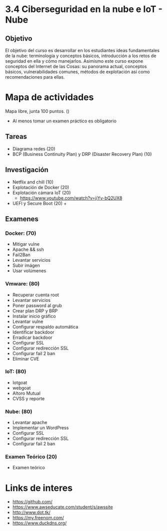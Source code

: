# 3.4 Ciberseguridad en la nube e IoT - Nube
## Objetivo
El objetivo del curso es desarrollar en los estudiantes ideas fundamentales de la nube: terminología y conceptos básicos, introducción a los retos de seguridad en ella y cómo manejarlos. Asimismo este curso expone conceptos del Internet de las Cosas: su panorama actual, conceptos básicos, vulnerabilidades comunes, métodos de explotación así como recomendaciones para ellas.

# Mapa de actividades
Mapa libre, junta 100 puntos. ()
+ Al menos tomar un examen práctico es obligatorio

## Tareas
+ Diagrama redes (20)
+ BCP (Business Continuity Plan) y DRP (Disaster Recovery Plan) (10)

## Investigación
+ Netflix and chill (10)
+ Explotación de Docker (20)
+ Explotación cámara IoT (20)
    + https://www.youtube.com/watch?v=jiYv-bQ2UX8
+ UEFI y Secure Boot (20)
    + 

## Examenes

### Docker: (70)
- Mitigar vulne
- Apache && ssh
- Fail2Ban
- Levantar servicios
- Subir imágen
- Usar volúmenes

### Vmware: (80)
- Recuperar cuenta root
- Levantar servicios
- Poner password al grub
- Crear plan DRP y BRP
- Instalar inicio gráfico
- Levantar vulne
- Configurar respaldo automática
- Identificar backdoor
- Erradicar backdoor
- Configurar SSL
- Configurar redirección SSL
- Configurar fail 2 ban
- Eliminar CVE

### IoT: (80)
- Iotgoat
- webgoat
- Altoro Mutual
- CVSS y reporte

### Nube: (80)
- Levantar apache
- Implementar un WordPress
- Configurar SSL
- Configurar redirección SSL
- Configurar fail 2 ban

### Examen Teórico (20)
+ Examen teórico

<!--
## Puntos extras
+ Punto encuesta
+ Participación en clase
+ Punto DNS
-->

# Links de interes
+ https://github.com/
+ https://www.awseducate.com/student/s/awssite
+ http://www.dot.tk/
+ https://my.freenom.com/
+ https://www.duckdns.org/